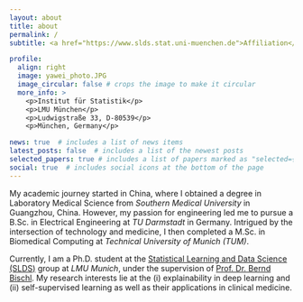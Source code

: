 ```yaml
---
layout: about
title: about
permalink: /
subtitle: <a href="https://www.slds.stat.uni-muenchen.de">Affiliation</a>. <a href="mailto:yawei.li.muc@gmail.com">Email</a>.

profile:
  align: right
  image: yawei_photo.JPG
  image_circular: false # crops the image to make it circular
  more_info: >
    <p>Institut für Statistik</p>
    <p>LMU München</p>
    <p>Ludwigstraße 33, D-80539</p>
    <p>München, Germany</p>

news: true  # includes a list of news items
latest_posts: false  # includes a list of the newest posts
selected_papers: true # includes a list of papers marked as "selected={true}"
social: true  # includes social icons at the bottom of the page
---
```


My academic journey started in China, where I obtained a degree in Laboratory Medical 
Science from *Southern Medical University* in Guangzhou, China. However, my passion for 
engineering led me to pursue a B.Sc. in Electrical Engineering at *TU Darmstadt* in 
Germany. Intrigued by the intersection of technology and medicine, I then completed a 
M.Sc. in Biomedical Computing at *Technical University of Munich (TUM)*.

Currently, I am a Ph.D. student at the [Statistical Learning and Data Science (SLDS)](https://www.slds.stat.uni-muenchen.de) 
group at *LMU Munich*, under the supervision of [Prof. Dr. Bernd Bischl](https://www.slds.stat.uni-muenchen.de/people/bischl/). 
My research interests lie at the (i) explainability in deep learning and (ii) self-supervised 
learning as well as their applications in clinical medicine. 

